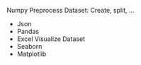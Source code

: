 Numpy
Preprocess Dataset: Create, split, ... 
- Json
- Pandas
- Excel
Visualize Dataset
- Seaborn
- Matplotlib
